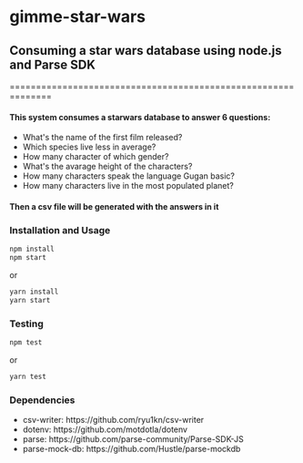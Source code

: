 # gimme-star-wars

<h2>Consuming a star wars database using node.js and Parse SDK</h2>
==============================================================

<h4>This system consumes a starwars database to answer 6 questions:</h4>
<ul>
  <li>What's the name of the first film released?</li>
  <li>Which species live less in average?</li>
  <li>How many character of which gender?</li>
  <li>What's the avarage height of the characters?</li>
  <li>How many characters speak the language Gugan basic?</li>
  <li>How many characters live in the most populated planet?</li>
</ul>
<h4>Then a csv file will be generated with the answers in it</h1>


### Installation and Usage

```sh
npm install
npm start
```
or

```sh
yarn install
yarn start
```

### Testing

```sh
npm test
```
or

```sh
yarn test
```
### Dependencies

<ul>
  <li>csv-writer: https://github.com/ryu1kn/csv-writer</li>
  <li>dotenv: https://github.com/motdotla/dotenv</li>
  <li>parse: https://github.com/parse-community/Parse-SDK-JS</li>
  <li>parse-mock-db: https://github.com/Hustle/parse-mockdb</li>
</ul>
